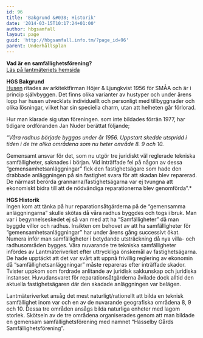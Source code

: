 ```yaml
---
id: 96
title: 'Bakgrund &#038; Historik'
date: '2014-03-15T10:17:24+01:00'
author: hbgsamfall
layout: page
guid: 'http://hbgsamfall.info.tm/?page_id=96'
parent: Underhållsplan
---
```


**Vad är en samfällighetsförening?**  
[Läs på lantmäteriets hemsida](https://www.lantmateriet.se/sv/fastigheter/samfalligheter/#anchor-0)

**HGS Bakgrund**  
[Husen](wp-content/uploads/2014/03/Husen.pdf) ritades av arkitektfirman Höjer &amp; Ljungkvist 1956 för SMÅA och är i princip självbyggen. Det finns olika varianter av hustyper och under årens lopp har husen utvecklats individuellt och personligt med tillbyggnader och olika lösningar, vilket har sin speciella charm, utan att helheten går förlorad.

Hur man klarade sig utan föreningen. som inte bildades förrän 1977, har tidigare ordföranden Jan Nuder berättat följande;

*“Våra radhus började byggas under år 1956. Uppstart skedde utspridd i tiden i de tre olika områdena som nu heter område 8. 9 och 10.*

 Gemensamt ansvar för det, som nu utgör tre juridiskt väl reglerade tekniska samfälligheter, saknades i början. Vid inträffade fel på någon av dessa “gemensamhetsanläggningar” fick den fastighetsägare som hade den drabbade anläggningen på sin fastighet svara för att skadan blev reparerad. De närmast berörda grannarna/fastighetsägarna var ej tvungna att ekonomiskt bidra till att de nödvändiga reparationerna blev genomförda”.*

**HGS Historik**  
Ingen kom att tänka på hur reparationsåtgärderna på de “gemensamma anläggningarna” skulle skötas då våra radhus byggdes och togs i bruk. Man var i begynnelseskedet ej så van med att ha “Samfälligheter” då man byggde villor och radhus. Insikten om behovet av att ha samfälligheter för “gemensamhetsanläggningar” har under årens gång successivt ökat. Numera inför man samfälligheter i betydande utsträckning då nya villa- och radhusområden bygges. Våra nuvarande tre tekniska samfälligheter infördes av Lantmäteriverket efter uttryckliga önskemål av fastighetsägarna. De hade upptäckt att det var svårt att uppnå frivillig reglering av ekonomin då “samfällighetsanläggningar” måste repareras efter inträffade skador. Tvister uppkom som fordrade anlitande av juridisk sakkunskap och juridiska instanser. Huvudansvaret för reparationsåtgärderna åvilade dock alltid den aktuella fastighetsägaren där den skadade anläggningen var belägen.

Lantmäteriverket ansåg det mest naturligt/rationellt att bilda en teknisk samfällighet inom var och en av de nuvarande geografiska områdena 8, 9 och 10. Dessa tre områden ansågs bilda naturliga enheter med lagom storlek. Skötseln av de tre områdena organiserades genom att man bildade en gemensam samfällighetsförening med namnet “Hässelby Gårds Samfällighetsförening”.
